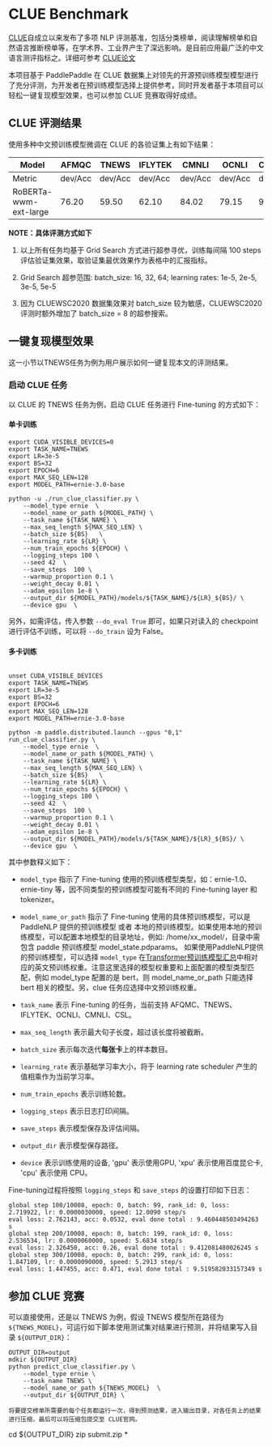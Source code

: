 # CLUE Benchmark

[CLUE](https://www.cluebenchmarks.com/)自成立以来发布了多项 NLP 评测基准，包括分类榜单，阅读理解榜单和自然语言推断榜单等，在学术界、工业界产生了深远影响。是目前应用最广泛的中文语言测评指标之。详细可参考 [CLUE论文](https://arxiv.org/abs/2004.05986)

本项目基于 PaddlePaddle 在 CLUE 数据集上对领先的开源预训练模型模型进行了充分评测，为开发者在预训练模型选择上提供参考，同时开发者基于本项目可以轻松一键复现模型效果，也可以参加 CLUE 竞赛取得好成绩。

## CLUE 评测结果

使用多种中文预训练模型微调在 CLUE 的各验证集上有如下结果：

| Model                 | AFMQC   | TNEWS   | IFLYTEK | CMNLI   | OCNLI   | CLUEWSC2020 | CSL     |
| --------------------- | ------- | ------- | ------- | ------- | ------- | ----------- | ------- |
| Metric                | dev/Acc | dev/Acc | dev/Acc | dev/Acc | dev/Acc | dev/Acc     | dev/Acc |
| RoBERTa-wwm-ext-large | 76.20   | 59.50   | 62.10   | 84.02   | 79.15   | 90.79       | 82.03   |


**NOTE：具体评测方式如下**
1. 以上所有任务均基于 Grid Search 方式进行超参寻优，训练每间隔 100 steps 评估验证集效果，取验证集最优效果作为表格中的汇报指标。

2. Grid Search 超参范围: batch_size: 16, 32, 64; learning rates: 1e-5, 2e-5, 3e-5, 5e-5

3. 因为 CLUEWSC2020 数据集效果对 batch_size 较为敏感，CLUEWSC2020 评测时额外增加了 batch_size = 8 的超参搜索。


## 一键复现模型效果

这一小节以TNEWS任务为例为用户展示如何一键复现本文的评测结果。

### 启动 CLUE 任务
以 CLUE 的 TNEWS 任务为例，启动 CLUE 任务进行 Fine-tuning 的方式如下：

#### 单卡训练
```shell
export CUDA_VISIBLE_DEVICES=0
export TASK_NAME=TNEWS
export LR=3e-5
export BS=32
export EPOCH=6
export MAX_SEQ_LEN=128
export MODEL_PATH=ernie-3.0-base

python -u ./run_clue_classifier.py \
    --model_type ernie  \
    --model_name_or_path ${MODEL_PATH} \
    --task_name ${TASK_NAME} \
    --max_seq_length ${MAX_SEQ_LEN} \
    --batch_size ${BS}   \
    --learning_rate ${LR} \
    --num_train_epochs ${EPOCH} \
    --logging_steps 100 \
    --seed 42  \
    --save_steps  100 \
    --warmup_proportion 0.1 \
    --weight_decay 0.01 \
    --adam_epsilon 1e-8 \
    --output_dir ${MODEL_PATH}/models/${TASK_NAME}/${LR}_${BS}/ \
    --device gpu  \

```

另外，如需评估，传入参数 `--do_eval True` 即可，如果只对读入的 checkpoint 进行评估不训练，可以将 `--do_train` 设为 False。

#### 多卡训练
```shell

unset CUDA_VISIBLE_DEVICES
export TASK_NAME=TNEWS
export LR=3e-5
export BS=32
export EPOCH=6
export MAX_SEQ_LEN=128
export MODEL_PATH=ernie-3.0-base

python -m paddle.distributed.launch --gpus "0,1" run_clue_classifier.py \
    --model_type ernie  \
    --model_name_or_path ${MODEL_PATH} \
    --task_name ${TASK_NAME} \
    --max_seq_length ${MAX_SEQ_LEN} \
    --batch_size ${BS}   \
    --learning_rate ${LR} \
    --num_train_epochs ${EPOCH} \
    --logging_steps 100 \
    --seed 42  \
    --save_steps  100 \
    --warmup_proportion 0.1 \
    --weight_decay 0.01 \
    --adam_epsilon 1e-8 \
    --output_dir ${MODEL_PATH}/models/${TASK_NAME}/${LR}_${BS}/ \
    --device gpu  \

```
其中参数释义如下：
- `model_type` 指示了 Fine-tuning 使用的预训练模型类型，如：ernie-1.0、ernie-tiny 等，因不同类型的预训练模型可能有不同的 Fine-tuning layer 和 tokenizer。
- `model_name_or_path` 指示了 Fine-tuning 使用的具体预训练模型，可以是 PaddleNLP 提供的预训练模型 或者 本地的预训练模型。如果使用本地的预训练模型，可以配置本地模型的目录地址，例如: /home/xx_model/，目录中需包含 paddle 预训练模型 model_state.pdparams。
如果使用PaddleNLP提供的预训练模型，可以选择 `model_type` 在[Transformer预训练模型汇总](../../../docs/model_zoo/transformers.rst)中相对应的英文预训练权重。注意这里选择的模型权重要和上面配置的模型类型匹配，例如 model_type 配置的是 bert，则 model_name_or_path 只能选择 bert 相关的模型。另，clue 任务应选择中文预训练权重。

- `task_name` 表示 Fine-tuning 的任务，当前支持 AFQMC、TNEWS、IFLYTEK、OCNLI、CMNLI、CSL。
- `max_seq_length` 表示最大句子长度，超过该长度将被截断。
- `batch_size` 表示每次迭代**每张卡**上的样本数目。
- `learning_rate` 表示基础学习率大小，将于 learning rate scheduler 产生的值相乘作为当前学习率。
- `num_train_epochs` 表示训练轮数。
- `logging_steps` 表示日志打印间隔。
- `save_steps` 表示模型保存及评估间隔。
- `output_dir` 表示模型保存路径。
- `device` 表示训练使用的设备, 'gpu' 表示使用GPU, 'xpu' 表示使用百度昆仑卡, 'cpu' 表示使用 CPU。

Fine-tuning过程将按照 `logging_steps` 和 `save_steps` 的设置打印如下日志：

```
global step 100/10008, epoch: 0, batch: 99, rank_id: 0, loss: 2.719922, lr: 0.0000030000, speed: 12.0090 step/s
eval loss: 2.762143, acc: 0.0532, eval done total : 9.460448503494263 s
global step 200/10008, epoch: 0, batch: 199, rank_id: 0, loss: 2.536534, lr: 0.0000060000, speed: 5.6834 step/s
eval loss: 2.326450, acc: 0.26, eval done total : 9.412081480026245 s
global step 300/10008, epoch: 0, batch: 299, rank_id: 0, loss: 1.847109, lr: 0.0000090000, speed: 5.2913 step/s
eval loss: 1.447455, acc: 0.471, eval done total : 9.519582033157349 s
```

## 参加 CLUE 竞赛

可以直接使用，还是以 TNEWS 为例，假设 TNEWS 模型所在路径为 `${TNEWS_MODEL}`，可运行如下脚本使用测试集对结果进行预测，并将结果写入目录 `${OUTPUT_DIR}`：
```
OUTPUT_DIR=output
mdkir ${OUTPUT_DIR}
python predict_clue_classifier.py \
    --model_type ernie \
    --task_name TNEWS \
    --model_name_or_path ${TNEWS_MODEL}  \
    --output_dir ${OUTPUT_DIR} \

将要提交榜单所需要的每个任务都运行一次，得到预测结果，进入输出目录，对各任务上的结果进行压缩，最后可以将压缩包提交至 CLUE官网。

```
cd ${OUTPUT_DIR}
zip submit.zip *
```
